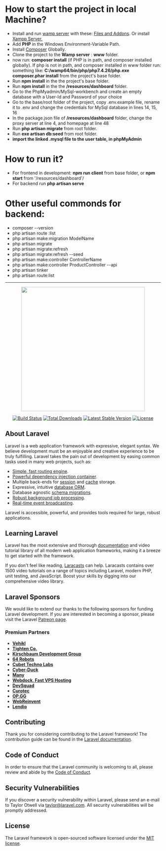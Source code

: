 <h1>How to start the project in local Machine?</h1>
<ul>
    <li>Install and run <a href="https://wampserver.aviatechno.net/?lang=en&prerequis=afficher">wamp server</a> with these: <a href="https://www.wampserver.com/">Files and Addons</a>. Or install <a href="https://www.apachefriends.org/">Xampp Server.</a></li>
    <li>Add <strong>PHP</strong> in the Windows Environment-Variable Path.</li>
    <li>Install <a href="https://getcomposer.org/download/">Composer</a> Globally.</li>
    <li>Clone the project to the <strong>Wamp server</strong> : <strong>www</strong> folder.</li>
    <li>now run: <strong>composer install</strong> (if PHP is in path, and composer installed globally). If php is not in path, and composer installed in www folder run:  something like: <strong>C:/wamp64/bin/php/php7.4.26/php.exe composer.phar install</strong> from the project's base folder.</li>
    <li>Run <strong>npm install</strong> in the the project's base folder.</li>
    <li>Run <strong>npm install</strong> in the the <strong>/resources/dashboard</strong> folder.</li>
    <li>Go to the PhpMyadmin/MySql-workbench and create an empty database with a User-Id and Password of your choice</li>
    <li>Go to the base/root folder of the project, copy .env.example file, rename it to .env and change the credentials for MySql database in lines 14, 15, 16</li>
    <li>In the package.json file of <strong>/resources/dashboard</strong> folder, change the proxy server at line 4, and homepage at line 48</li>
    <li>Run <strong>php artisan migrate</strong> from root folder.</li>
    <li>Run <strong>exe artisan db:seed</strong> from root folder.</li>
    <li><strong>import the linked .mysql file to the user table, in phpMyAdmin</strong></li>
</ul>
<h1>How to run it?</h1>
<ul>
    <li>For frontend in development: <strong>npm run client</strong> from base folder, or <strong>npm start</strong> from '/resources/dashboard'/</li>
    <li>For backend run <strong>php artisan serve</strong></li>
</ul>
<h1>Other useful commonds for backend:</h1>
<ul>
    <li>composer --version</li>
    <li>php artisan route :list</li>
    <li>php artisan make:migration ModelName</li>
    <li>php artisan migrate</li>
    <li>php artisan migrate:refresh</li>
    <li>php artisan migrate:refresh --seed</li>
    <li>php artisan make:controller ControllerName</li>
    <li>php artisan make:controller ProductController --api</li>
    <li>php artisan tinker</li>
    <li>php artisan route:list</li>
</ul>
    
<hr/>

<p align="center"><a href="https://laravel.com" target="_blank"><img src="https://raw.githubusercontent.com/laravel/art/master/logo-lockup/5%20SVG/2%20CMYK/1%20Full%20Color/laravel-logolockup-cmyk-red.svg" width="400"></a></p>

<p align="center">
<a href="https://travis-ci.org/laravel/framework"><img src="https://travis-ci.org/laravel/framework.svg" alt="Build Status"></a>
<a href="https://packagist.org/packages/laravel/framework"><img src="https://img.shields.io/packagist/dt/laravel/framework" alt="Total Downloads"></a>
<a href="https://packagist.org/packages/laravel/framework"><img src="https://img.shields.io/packagist/v/laravel/framework" alt="Latest Stable Version"></a>
<a href="https://packagist.org/packages/laravel/framework"><img src="https://img.shields.io/packagist/l/laravel/framework" alt="License"></a>
</p>

## About Laravel

Laravel is a web application framework with expressive, elegant syntax. We believe development must be an enjoyable and creative experience to be truly fulfilling. Laravel takes the pain out of development by easing common tasks used in many web projects, such as:

- [Simple, fast routing engine](https://laravel.com/docs/routing).
- [Powerful dependency injection container](https://laravel.com/docs/container).
- Multiple back-ends for [session](https://laravel.com/docs/session) and [cache](https://laravel.com/docs/cache) storage.
- Expressive, intuitive [database ORM](https://laravel.com/docs/eloquent).
- Database agnostic [schema migrations](https://laravel.com/docs/migrations).
- [Robust background job processing](https://laravel.com/docs/queues).
- [Real-time event broadcasting](https://laravel.com/docs/broadcasting).

Laravel is accessible, powerful, and provides tools required for large, robust applications.

## Learning Laravel

Laravel has the most extensive and thorough [documentation](https://laravel.com/docs) and video tutorial library of all modern web application frameworks, making it a breeze to get started with the framework.

If you don't feel like reading, [Laracasts](https://laracasts.com) can help. Laracasts contains over 1500 video tutorials on a range of topics including Laravel, modern PHP, unit testing, and JavaScript. Boost your skills by digging into our comprehensive video library.

## Laravel Sponsors

We would like to extend our thanks to the following sponsors for funding Laravel development. If you are interested in becoming a sponsor, please visit the Laravel [Patreon page](https://patreon.com/taylorotwell).

### Premium Partners

- **[Vehikl](https://vehikl.com/)**
- **[Tighten Co.](https://tighten.co)**
- **[Kirschbaum Development Group](https://kirschbaumdevelopment.com)**
- **[64 Robots](https://64robots.com)**
- **[Cubet Techno Labs](https://cubettech.com)**
- **[Cyber-Duck](https://cyber-duck.co.uk)**
- **[Many](https://www.many.co.uk)**
- **[Webdock, Fast VPS Hosting](https://www.webdock.io/en)**
- **[DevSquad](https://devsquad.com)**
- **[Curotec](https://www.curotec.com/services/technologies/laravel/)**
- **[OP.GG](https://op.gg)**
- **[WebReinvent](https://webreinvent.com/?utm_source=laravel&utm_medium=github&utm_campaign=patreon-sponsors)**
- **[Lendio](https://lendio.com)**

## Contributing

Thank you for considering contributing to the Laravel framework! The contribution guide can be found in the [Laravel documentation](https://laravel.com/docs/contributions).

## Code of Conduct

In order to ensure that the Laravel community is welcoming to all, please review and abide by the [Code of Conduct](https://laravel.com/docs/contributions#code-of-conduct).

## Security Vulnerabilities

If you discover a security vulnerability within Laravel, please send an e-mail to Taylor Otwell via [taylor@laravel.com](mailto:taylor@laravel.com). All security vulnerabilities will be promptly addressed.

## License

The Laravel framework is open-sourced software licensed under the [MIT license](https://opensource.org/licenses/MIT).
